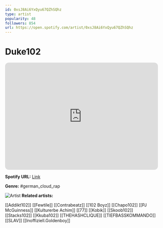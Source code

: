 ```yaml
---
id: 0xsJ8Ai6YxQyu67QZhSQhz
type: artist
popularity: 48
followers: 854
url: https://open.spotify.com/artist/0xsJ8Ai6YxQyu67QZhSQhz
---
```

# Duke102

<iframe style="border-radius:12px" src="https://open.spotify.com/embed/artist/0xsJ8Ai6YxQyu67QZhSQhz" width="100%" height="352" frameBorder="0" allowfullscreen="" allow="autoplay; clipboard-write; encrypted-media; fullscreen; picture-in-picture" loading="lazy"></iframe>

**Spotify URL:** [Link](https://open.spotify.com/artist/0xsJ8Ai6YxQyu67QZhSQhz)

**Genre:**  #german_cloud_rap

![Artist](https://i.scdn.co/image/ab6761610000e5eb66d52f67247bdab9ae0c95ac)
**Related artists:**

[[Addikt102]]
[[Fewtile]]
[[Contrabeatz]]
[[102 Boyz]]
[[Chapo102]]
[[PJ McGuinness]]
[[Kulturerbe Achim]]
[[77]]
[[Kobik]]
[[Skoob102]]
[[Stacks102]]
[[Kkuba102]]
[[THEHASHCLIQUE]]
[[TIEFBASSKOMMANDO]]
[[SLAV]]
[[Inoffiziell.Goldenboy]]
